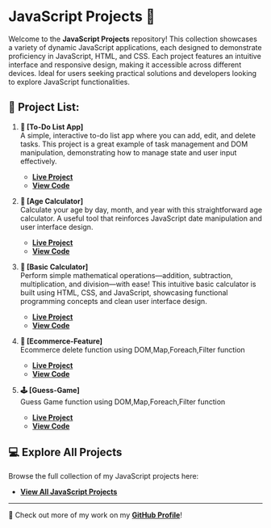 # JavaScript Projects 🚀

Welcome to the **JavaScript Projects** repository! This collection showcases a variety of dynamic JavaScript applications, each designed to demonstrate proficiency in JavaScript, HTML, and CSS. Each project features an intuitive interface and responsive design, making it accessible across different devices. Ideal for users seeking practical solutions and developers looking to explore JavaScript functionalities.

## 📜 Project List:

1. **📝 [To-Do List App]**  
   A simple, interactive to-do list app where you can add, edit, and delete tasks. This project is a great example of task management and DOM manipulation, demonstrating how to manage state and user input effectively.  
   - **[Live Project](https://todolist-render.netlify.app/)**
   - **[View Code](https://github.com/Ali-Najfee/Javascript-projects/tree/main/todo-list%20-render)**

2. **📅 [Age Calculator]**  
   Calculate your age by day, month, and year with this straightforward age calculator. A useful tool that reinforces JavaScript date manipulation and user interface design.  
   - **[Live Project](https://age-calculalor.netlify.app/)**
   - **[View Code](https://github.com/Ali-Najfee/Javascript-projects/tree/main/age-calculator)**
3. **🧮 [Basic Calculator]**  
   Perform simple mathematical operations—addition, subtraction, multiplication, and division—with ease! This intuitive basic calculator is built using HTML, CSS, and JavaScript, showcasing functional programming concepts and clean user interface design.
   - **[Live Project](https://age-calculalor.netlify.app/)**
   - **[View Code](https://github.com/Ali-Najfee/Javascript-projects/tree/main/js-dom-calcualtor)**
4. **🛒 [Ecommerce-Feature]**  
  Ecommerce delete function using DOM,Map,Foreach,Filter function 
   - **[Live Project](https://ecommerce-features.netlify.app/)**
   - **[View Code](https://github.com/Ali-Najfee/Javascript-projects/tree/main/ecommerce-basic-features)**
5. **🕹️ [Guess-Game]**  
 Guess Game function using DOM,Map,Foreach,Filter function 
   - **[Live Project](https://guessinggamer.netlify.app/)**
   - **[View Code](https://github.com/Ali-Najfee/Javascript-projects/blob/main/guessing-game)**


## 💻 Explore All Projects

Browse the full collection of my JavaScript projects here:
- **[View All JavaScript Projects](https://github.com/Ali-Najfee/Javascript-projects/tree/main)**
  

---

📌 Check out more of my work on my **[GitHub Profile](https://github.com/Ali-Najfee/)**!
